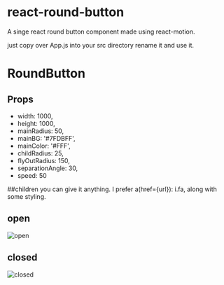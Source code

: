 react-round-button
=====================

A singe react round button component made using react-motion.

just copy over App.js into your src directory rename it and use it.

# RoundButton
## Props
* width: 1000,
* height: 1000,
* mainRadius: 50,
* mainBG: '#7FDBFF',
* mainColor: '#FFF',
* childRadius: 25,
* flyOutRadius: 150,
* separationAngle: 30,
* speed: 50

##children
you can give it anything. I prefer a(href={url}): i.fa, along with some styling.

## open
![open]('./open.png')

## closed
![closed]('./closed.png')
